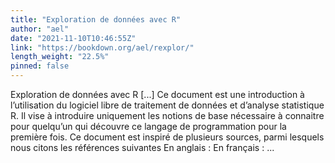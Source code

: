 ```yaml
---
title: "Exploration de données avec R"
author: "ael"
date: "2021-11-10T10:46:55Z"
link: "https://bookdown.org/ael/rexplor/"
length_weight: "22.5%"
pinned: false
---
```


Exploration de données avec R [...] Ce document est une introduction à l’utilisation du logiciel libre de traitement de données et d’analyse statistique R. Il vise à introduire uniquement les notions de base nécessaire à connaitre pour quelqu’un qui découvre ce langage de programmation pour la première fois. Ce document est inspiré de plusieurs sources, parmi lesquels nous citons les références suivantes En anglais : En français :  ...
